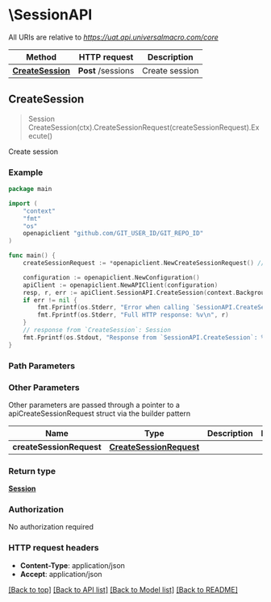 # \SessionAPI

All URIs are relative to *https://uat.api.universalmacro.com/core*

Method | HTTP request | Description
------------- | ------------- | -------------
[**CreateSession**](SessionAPI.md#CreateSession) | **Post** /sessions | Create session



## CreateSession

> Session CreateSession(ctx).CreateSessionRequest(createSessionRequest).Execute()

Create session

### Example

```go
package main

import (
	"context"
	"fmt"
	"os"
	openapiclient "github.com/GIT_USER_ID/GIT_REPO_ID"
)

func main() {
	createSessionRequest := *openapiclient.NewCreateSessionRequest() // CreateSessionRequest |  (optional)

	configuration := openapiclient.NewConfiguration()
	apiClient := openapiclient.NewAPIClient(configuration)
	resp, r, err := apiClient.SessionAPI.CreateSession(context.Background()).CreateSessionRequest(createSessionRequest).Execute()
	if err != nil {
		fmt.Fprintf(os.Stderr, "Error when calling `SessionAPI.CreateSession``: %v\n", err)
		fmt.Fprintf(os.Stderr, "Full HTTP response: %v\n", r)
	}
	// response from `CreateSession`: Session
	fmt.Fprintf(os.Stdout, "Response from `SessionAPI.CreateSession`: %v\n", resp)
}
```

### Path Parameters



### Other Parameters

Other parameters are passed through a pointer to a apiCreateSessionRequest struct via the builder pattern


Name | Type | Description  | Notes
------------- | ------------- | ------------- | -------------
 **createSessionRequest** | [**CreateSessionRequest**](CreateSessionRequest.md) |  | 

### Return type

[**Session**](Session.md)

### Authorization

No authorization required

### HTTP request headers

- **Content-Type**: application/json
- **Accept**: application/json

[[Back to top]](#) [[Back to API list]](../README.md#documentation-for-api-endpoints)
[[Back to Model list]](../README.md#documentation-for-models)
[[Back to README]](../README.md)

